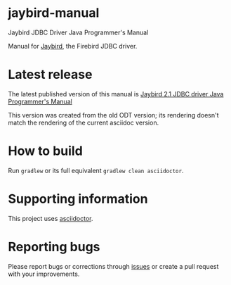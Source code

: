 # jaybird-manual
Jaybird JDBC Driver Java Programmer's Manual

Manual for [Jaybird](https://github.com/FirebirdSQL/jaybird), the Firebird JDBC driver.

Latest release
==============

The latest published version of this manual is [Jaybird 2.1 JDBC driver Java Programmer's Manual](http://www.firebirdsql.org/file/documentation/drivers_documentation/Jaybird_2_1_JDBC_driver_manual.pdf)

This version was created from the old ODT version; its rendering doesn't match
the rendering of the current asciidoc version.

How to build
============

Run `gradlew` or its full equivalent `gradlew clean asciidoctor`.

Supporting information
======================

This project uses [asciidoctor](http://asciidoctor.org/).

Reporting bugs
==============

Please report bugs or corrections through [issues](https://github.com/FirebirdSQL/jaybird-manual/issues) or create a pull request with your improvements.
